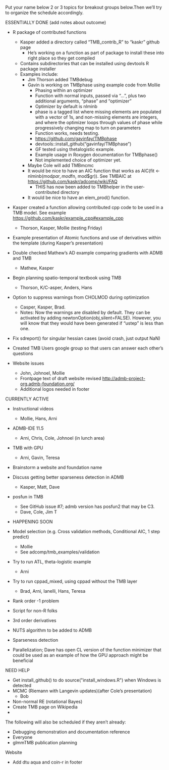 ﻿Put your name below 2 or 3 topics  for breakout groups below.Then we’ll try to organize the schedule accordingly.


ESSENTIALLY DONE (add notes about outcome)
* R package of contributed functions 
   * Kasper added a directory called “TMB_contrib_R” to “kaskr” github page 
      * He’s working on a function as part of package to install these into right place so they get compiled
   * Contains subdirectories that can be installed using devtools R package installer
   * Examples include:
      *  Jim Thorson added TMBdebug
      * Gavin is working on TMBphase using example code from Mollie
         * Phasing within an optimizer
         * Function with normal inputs, passed via “...”, plus two additional arguments, “phase” and “optimizer”
         * Optimizer by default is nlminb
         * phase is a tagged list where missing elements are populated with a vector of 1s, and non-missing elements are integers, and where the optimizer loops through values of phase while progressively changing map to turn on parameters
         * Function works, needs testing.
         * https://github.com/gavinfay/TMBphase
         * devtools::install_github(“gavinfay/TMBphase”)
         * GF tested using thetalogistic example.
         * Example usage in Roxygen documentation for TMBphase()
         * Not implemented choice of optimizer yet.
      * Maybe Cole will add TMBmcmc
      * It would be nice to have an AIC function that works as AIC(fit <- nlminb(mod$par, mod$fn, mod$gr)). See TMBAIC at https://github.com/kaskr/adcomp/wiki/FAQ
         * THIS has now been added to TMBhelper in the user-contributed directory
      * It would be nice to have an elem_prod() function.
* Kasper created a function allowing contributed cpp code to be used in a TMB model. See example https://github.com/kaskr/example_cpp#example_cpp
   *  Thorson, Kasper, Mollie (testing Friday)


* Example presentation of Atomic functions and use of derivatives within the template (during Kasper’s presentation)


* Double checked Mathew’s AD example comparing gradients with ADMB and TMB 
   * Mathew, Kasper


* Begin planning spatio-temporal textbook using TMB
   * Thorson, K/C-asper, Anders, Hans
* Option to suppress warnings from CHOLMOD during optimization 
   * Casper, Kasper, Brad.
   * Notes: Now the warnings are disabled by default. They can be activated by adding
newtonOption(obj,silent=FALSE). However, you will know that they would have been generated if “ustep” is less than one.
* Fix sdreport() for singular hessian cases (avoid crash, just output NaN)
* Created TMB Users google group so that users can answer each other’s questions


* Website issues
   * John, Johnoel, Mollie
   * Frontpage text of draft website revised http://admb-project-org.admb-foundation.org/
   * Additional logos needed in footer


CURRENTLY ACTIVE
* Instructional videos
   * Mollie, Hans, Arni
* ADMB-IDE 11.5
   * Arni, Chris, Cole, Johnoel (in lunch area)
* TMB  with GPU
   * Arni, Gavin, Teresa
* Brainstorm a website and foundation name


* Discuss getting better sparseness detection in ADMB
   * Kasper, Matt, Dave
* posfun in TMB
   * See GitHub issue #7; admb version has posfun2 that may be C3.
   * Dave, Cole, Jim T
* HAPPENING SOON
* Model selection (e.g. Cross validation methods, Conditional AIC, 1 step predict)
   * Mollie
   * See adcomp/tmb_examples/validation
* Try to run ATL, theta-logistic example
   * Arni
* Try to run cppad_mixed, using cppad without the TMB layer
   * Brad, Arni, Ianelli, Hans, Teresa
* Rank order -1 problem
* Script for non-R folks
* 3rd order derivatives
* NUTS algorithm to be added to ADMB
* Sparseness detection
* Parallelization; Dave has open CL version of the function minimizer that could be used as an example of how the GPU approach might be beneficial


NEED HELP
* Get install_github() to do source("install_windows.R") when Windows is detected
* MCMC (Riemann with Langevin updates)(after Cole’s presentation)
   * Bob
* Non-normal RE (rotational Bayes)  
* Create TMB page on Wikipedia
*   



The following will also be scheduled if they aren’t already:
   * Debugging demonstration and documentation reference
   * Everyone
   * glmmTMB publication planning


Website
   * Add dtu aqua and coin-r  in footer